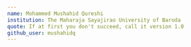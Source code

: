 ```yaml
---
name: Mohammed Mushahid Qureshi
institution: The Maharaja Sayajirao University of Baroda
quote: If at first you don't succeed, call it version 1.0
github_user: mushahidq
---
```

